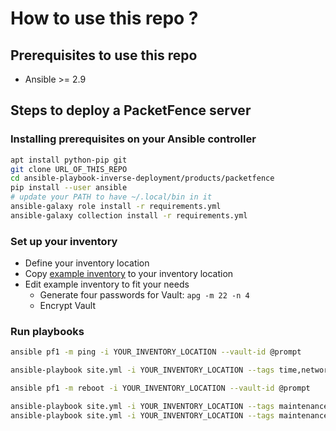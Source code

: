 # How to use this repo ? #

## Prerequisites to use this repo ##

- Ansible >= 2.9

## Steps to deploy a PacketFence server ##

### Installing prerequisites on your Ansible controller ###

```bash
apt install python-pip git
git clone URL_OF_THIS_REPO
cd ansible-playbook-inverse-deployment/products/packetfence
pip install --user ansible
# update your PATH to have ~/.local/bin in it
ansible-galaxy role install -r requirements.yml
ansible-galaxy collection install -r requirements.yml
```

### Set up your inventory ###

- Define your inventory location
- Copy [example inventory](inventory) to your inventory location 
- Edit example inventory to fit your needs
  - Generate four passwords for Vault: `apg -m 22 -n 4`
  - Encrypt Vault

### Run playbooks ###

```bash
ansible pf1 -m ping -i YOUR_INVENTORY_LOCATION --vault-id @prompt

ansible-playbook site.yml -i YOUR_INVENTORY_LOCATION --tags time,network,install,postconfig --vault-id @prompt

ansible pf1 -m reboot -i YOUR_INVENTORY_LOCATION --vault-id @prompt

ansible-playbook site.yml -i YOUR_INVENTORY_LOCATION --tags maintenance --vault-id @prompt
ansible-playbook site.yml -i YOUR_INVENTORY_LOCATION --tags maintenance --skip-tags monit --vault-id @prompt
```
